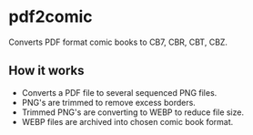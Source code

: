 # pdf2comic

Converts PDF format comic books to CB7, CBR, CBT, CBZ.

## How it works

- Converts a PDF file to several sequenced PNG files.
- PNG's are trimmed to remove excess borders.
- Trimmed PNG's are converting to WEBP to reduce file size.
- WEBP files are archived into chosen comic book format.